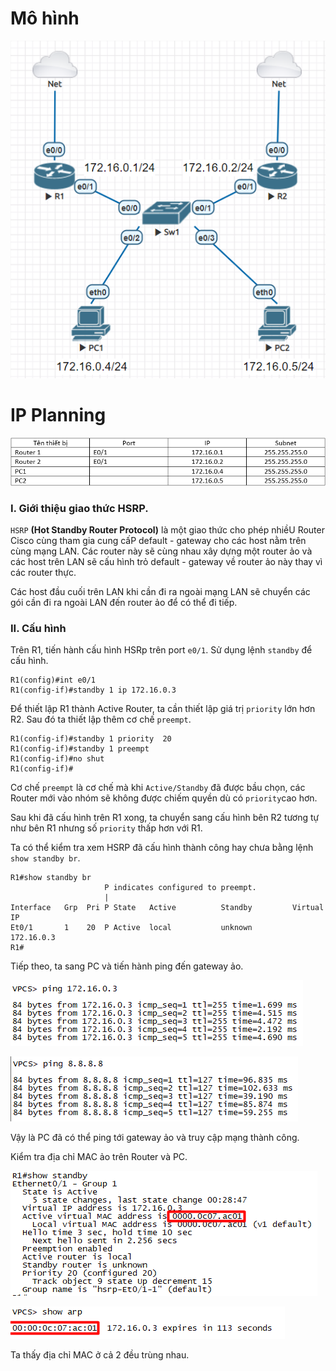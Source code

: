 # Mô hình

![mo_hinh](Pictures/Giao_thuc_HSRP/mo_hinh.png)

# IP Planning

![ip](Pictures/Giao_thuc_HSRP/ip_planning.png)

### I. Giới thiệu giao thức HSRP.
`HSRP` **(Hot Standby Router Protocol)** là một giao thức cho phép nhiềU Router Cisco cùng tham gia cung cấP default - gateway cho các host nằm trên cùng mạng LAN. Các router này sẽ cùng nhau xây dựng một router ảo và các host trên LAN sẽ cấu hình trỏ default - gateway về router ảo này thay vì các router thực.

Các host đầu cuối trên LAN khi cần đi ra ngoài mạng LAN sẽ chuyển các gói cần đi ra ngoài LAN đến router ảo để có thể đi tiếp.

### II. Cấu hình 
Trên R1, tiến hành cấu hình HSRp trên port `e0/1`. Sử dụng lệnh `standby` để cấu hình.
```
R1(config)#int e0/1
R1(config-if)#standby 1 ip 172.16.0.3
```

Để thiết lập R1 thành Active Router, ta cần thiết lập giá trị `priority` lớn hơn R2. Sau đó ta thiết lập thêm cơ chế `preempt`.
```
R1(config-if)#standby 1 priority  20
R1(config-if)#standby 1 preempt 
R1(config-if)#no shut
R1(config-if)#
```

Cơ chế `preempt` là cơ chế mà khi `Active/Standby` đã được bầu chọn, các Router mới vào nhóm sẽ không được chiếm quyền dù có `priority`cao hơn.

Sau khi đã cấu hình trên R1 xong, ta chuyển sang cấu hình bên R2 tương tự như bên R1 nhưng số `priority` thấp hơn với R1.

Ta có thể kiểm tra xem HSRP đã cấu hình thành công hay chưa bằng lệnh `show standby br`.
```
R1#show standby br
                     P indicates configured to preempt.
                     |
Interface   Grp  Pri P State   Active          Standby         Virtual IP
Et0/1       1    20  P Active  local           unknown         172.16.0.3
R1#
```

Tiếp theo, ta sang PC và tiến hành ping đến gateway ảo.

![ping_gate](Pictures/Giao_thuc_HSRP/ping_gate.png)

![ping](Pictures/Giao_thuc_HSRP/pc_ping.png)

Vậy là PC đã có thể ping tới gateway ảo và truy cập mạng thành công.

Kiểm tra địa chỉ MAC ảo trên Router và PC.

![mac_r](Pictures/Giao_thuc_HSRP/mac_r1.png)

![mac_pc](Pictures/Giao_thuc_HSRP/check_mac_pc.png)

Ta thấy địa chỉ MAC ở cả 2 đều trùng nhau.  












